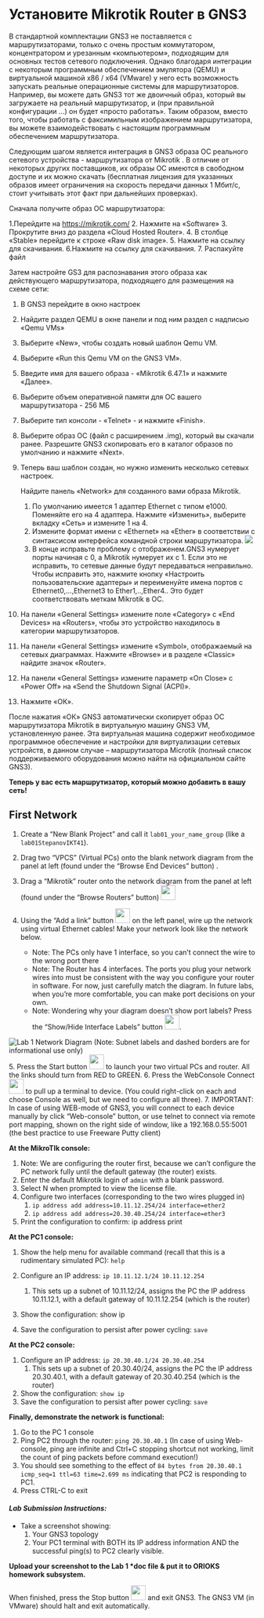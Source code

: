 
# Установите Mikrotik Router в GNS3
В стандартной комплектации GNS3 не поставляется с маршрутизаторами, только с очень простым коммутатором, концентратором и урезанным «компьютером», подходящим для основных тестов сетевого подключения.  Однако благодаря интеграции с некоторым программным обеспечением эмулятора (QEMU) и виртуальной машиной x86 / x64 (VMware) у него есть возможность запускать реальные операционные системы для маршрутизаторов. Например, вы можете дать GNS3 тот же двоичный образ, который вы загружаете на реальный маршрутизатор, и (при правильной конфигурации ...) он будет «просто работать». Таким образом, вместо того, чтобы работать с факсимильным изображением маршрутизатора, вы можете взаимодействовать с настоящим программным обеспечением маршрутизатора.

Следующим шагом является интеграция в GNS3 образа ОС реального сетевого устройства - маршрутизатора от  Mikrotik . В отличие от некоторых других поставщиков, их образы ОС имеются в свободном доступе и их можно скачать (бесплатная лицензия для указанных образов имеет ограничения на скорость передачи данных 1 Мбит/с, стоит учитывать этот факт при дальнейших проверках).

 Сначала получите образ ОС маршрутизатора:

1.Перейдите на   https://mikrotik.com/
2. Нажмите на «Software» 
3. Прокрутите вниз до раздела «Cloud Hosted Router». 
4. В столбце «Stable» перейдите к строке «Raw disk image». 
5. Нажмите на ссылку для скачивания.
6.Нажмите на ссылку для скачивания.
7. Распакуйте файл

Затем настройте GS3 для распознавания этого образа как действующего маршрутизатора, подходящего для размещения на схеме сети:

1. В GNS3 перейдите в окно настроек
2. Найдите раздел QEMU в окне панели и под ним раздел с надписью «Qemu VMs»
3. Выберите «New», чтобы создать новый шаблон Qemu VM.
4. Выберите «Run this Qemu VM on the GNS3 VM».
5. Введите имя для вашего образа - «Mikrotik 6.47.1» и нажмите «Далее».
6. Выберите объем оперативной памяти для ОС вашего маршрутизатора - 256 МБ 
7. Выберите тип консоли - «Telnet» - и нажмите «Finish».
8. Выберите образ ОС (файл с расширением .img), который вы скачали ранее. Разрешите GNS3 скопировать его в каталог образов по умолчанию и нажмите «Next».
9. Теперь ваш шаблон создан, но нужно изменить несколько  сетевых настроек.

	Найдите панель «Network» для созданного вами образа Mikrotik.  

	1. По умолчанию имеется 1 адаптер Ethernet с типом e1000. Поменяйте его на 4 адаптера. Нажмите «Изменить», выберите вкладку «Сеть» и измените 1 на 4.
	2. Измените формат имени с «Ethernet» на «Ether» в соответствии с синтаксисом интерфейса командной строки маршрутизатора.
![](./imgs/0.png)
	3. В конце исправьте проблему с отображенем.GNS3 нумерует порты начиная с 0, а Mikrotik нумерует их с 1. Если это не исправить, то сетевые данные будут передаваться неправильно. Чтобы исправить это, нажмите кнопку «Настроить пользовательские адаптеры» и переименуйте имена портов с Ethernet0,...,Ethernet3 to Ether1,..,Ether4.. Это будет соответствовать меткам Mikrotik в ОС.

10. На панели «General Settings» измените поле «Category» с «End Devices» на «Routers», чтобы это устройство находилось в категории маршрутизаторов.
11. На панели «General Settings» измените «Symbol», отображаемый на сетевых диаграммах. Нажмите «Browse» и в разделе «Classic» найдите значок «Router».
12. На панели «General Settings» измените параметр «On Close» с «Power Off» на «Send the Shutdown Signal (ACPI)».
13. Нажмите «ОК».

После нажатия «ОК» GNS3 автоматически скопирует образ ОС маршрутизатора Mikrotik в виртуальную машину GNS3 VM, установленную ранее. Эта виртуальная машина содержит необходимое программное обеспечение и настройки для виртуализации сетевых устройств, в данном случае – маршрутизатора Microtik (полный список поддерживаемого оборудования можно найти на официальном сайте GNS3).


**Теперь у вас есть маршрутизатор, который можно добавить в вашу сеть!**

## First Network

1. Create a “New Blank Project” and call it `lab01_your_name_group` (like a `lab01StepanovIKT41`).
2. Drag two “VPCS” (Virtual PCs) onto the blank network diagram from the panel at left (found under the “Browse End Devices” button) .
3. Drag a “Mikrotik” router onto the network diagram from the panel at left (found under the “Browse Routers” button)  <img src="imgs/1.png"  width="30" height="30"/>
4. Using the “Add a link” button <img src="imgs/2.png"  width="30" height="30"/>  on the left panel, wire up the network using virtual Ethernet cables! Make your network look like the network below.
	
	* Note: The PCs only have 1 interface, so you can’t connect the wire to the wrong port there
	* Note: The Router has 4 interfaces. The ports you plug your network wires into must be consistent with the way you configure your router in software. For now, just carefully match the diagram. In future labs, when you’re more comfortable, you can make port decisions on your own.
	* Note: Wondering why your diagram doesn’t show port labels? Press the “Show/Hide Interface Labels” button <img src="imgs/3.png"  width="30" height="30"/>.

![](./imgs/4.png "Lab 1 Network Diagram (Note: Subnet labels and dashed borders are for informational use only)")
5. Press the Start button <img src="imgs/5.png"  width="30" height="30"/> to launch your two virtual PCs and router. All the links should turn from RED to GREEN.
6. Press the WebConsole Connect <img src="imgs/6.png"  width="30" height="30"/> to pull up a terminal to device. (You could right-click on each and choose Console as well, but we need to configure all three).
7. IMPORTANT: In case of using WEB-mode of GNS3, you will connect to each device manually by click “Web-console” button, or use telnet to connect via remote port mapping, shown on the right side of window, like a 192.168.0.55:5001 (the best practice to use Freeware Putty client)

**At the MikroTIk console:**

1. Note: We are configuring the router first, because we can’t configure the PC network fully until the default gateway (the router) exists.
2. Enter the default Mikrotik login of `admin` with a blank password.
3. Select N when prompted to view the license file.
4. Configure two interfaces (corresponding to the two wires plugged in)
	1. `ip address add address=10.11.12.254/24 interface=ether2`
	2. `ip address add address=20.30.40.254/24 interface=ether3`
5. Print the configuration to confirm: ip address print

**At the PC1 console:**

1. Show the help menu for available command (recall that this is a rudimentary simulated PC): `help`
2. Configure an IP address: `ip 10.11.12.1/24 10.11.12.254`
	1. This sets up a subnet of 10.11.12/24, assigns the PC the IP address 10.11.12.1, with a default gateway of 10.11.12.254 (which is the router)


3. Show the configuration: show ip
4. Save the configuration to persist after power cycling: `save`

**At the PC2 console:**

1. Configure an IP address: `ip 20.30.40.1/24 20.30.40.254`
	1. This sets up a subnet of 20.30.40/24, assigns the PC the IP address 20.30.40.1, with a default gateway of 20.30.40.254 (which is the router)
2. Show the configuration: `show ip`
3. Save the configuration to persist after power cycling: `save`

**Finally, demonstrate the network is functional:**

1. Go to the PC 1 console
2. Ping PC2 through the router: `ping 20.30.40.1` (In case of using Web-console, ping are infinite and Ctrl+C stopping shortcut not working, limit the count of ping packets before command execution!)
3. You should see something to the effect of `84 bytes from 20.30.40.1 icmp_seq=1 ttl=63 time=2.699 ms` indicating that PC2 is responding to PC1.
4. Press CTRL-C to exit


#### ***Lab Submission Instructions:***
* Take a screenshot showing:
	1. Your GNS3 topology
	2. Your PC1 terminal with BOTH its IP address information AND the successful ping(s) to PC2 clearly visible.

**Upload your screenshot to the Lab 1 \*doc file & put it to ORIOKS homework subsystem.**

When finished, press the Stop button <img src="imgs/7.png"  width="30" height="30"/>  and exit GNS3. The GNS3 VM (in VMware) should halt and exit automatically.

